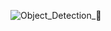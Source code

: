 ![Object_Detection_🎯](https://github.com/user-attachments/assets/d3cbb329-fb8d-4616-9a07-bf9885c36ad1)
